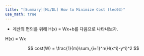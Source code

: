 ```yaml
---
title: "[Summary][ML/DL] How to Minimize Cost (lec03)"
use_math: true
---
```


- 계산의 편의를 위해 H(x) = Wx+b를 다음으로 나타내보자.

H(x) = Wx

$$
cost(W) = \frac{1}{m}\sum_{i=1}^n(H(x^i)-y^i)^2
$$
